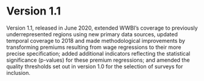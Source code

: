 # Version 1.1

Version 1.1, released in June 2020, extended WWBI’s coverage to previously underrepresented regions using new primary data sources, updated temporal coverage to 2018 and made methodological improvements by transforming premiums resulting from wage regressions to their more precise specification; added additional indicators reflecting the statistical significance (p-values) for these premium regressions; and amended the quality thresholds set out in version 1.0 for the selection of surveys for inclusion.



 
 
